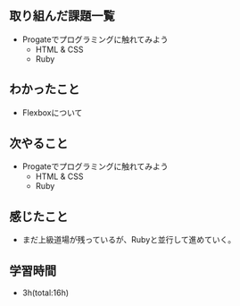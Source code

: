 ## 取り組んだ課題一覧
- Progateでプログラミングに触れてみよう
  - HTML & CSS
  - Ruby

## わかったこと
- Flexboxについて

## 次やること
- Progateでプログラミングに触れてみよう
  - HTML & CSS
  - Ruby

## 感じたこと
- まだ上級道場が残っているが、Rubyと並行して進めていく。

## 学習時間
- 3h(total:16h)
